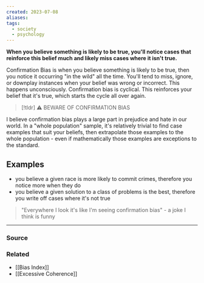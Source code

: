 ```yaml
---
created: 2023-07-08
aliases: 
tags:
  - society
  - psychology
---
```

**When you believe something is likely to be true, you'll notice cases that reinforce this belief much and likely miss cases where it isn't true.**

Confirmation Bias is when you believe something is likely to be true, then you notice it occurring "in the wild" all the time. You'll tend to miss, ignore, or downplay instances when your belief was wrong or incorrect. This happens unconsciously. Confirmation bias is cyclical. This reinforces your belief that it's true, which starts the cycle all over again.

> [!tldr] ⚠️ BEWARE OF CONFIRMATION BIAS

I believe confirmation bias plays a large part in prejudice and hate in our world. In a "whole population" sample, it's relatively trivial to find case examples that suit your beliefs, then extrapolate those examples to the whole population - even if mathematically those examples are exceptions to the standard.

## Examples

- you believe a given race is more likely to commit crimes, therefore you notice more when they do
- you believe a given solution to a class of problems is the best, therefore you write off cases where it's not true

> "Everywhere I look it's like I'm seeing confirmation bias" - a joke I think is funny

---

### Source

### Related
- [[Bias Index]] 
- [[Excessive Coherence]]